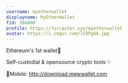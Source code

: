 ```yaml
---
username: myetherwallet
displayname: MyEtherWallet
fid: 366800
profile: https://farcaster.xyz/myetherwallet
avatar: https://i.imgur.com/lCBPgAA.jpg
---
```

Ethereum's 1st wallet🥇  
  
Self-custodial & opensource crypto tools ✨  
  
📱Mobile: http://download.mewwallet.com  
